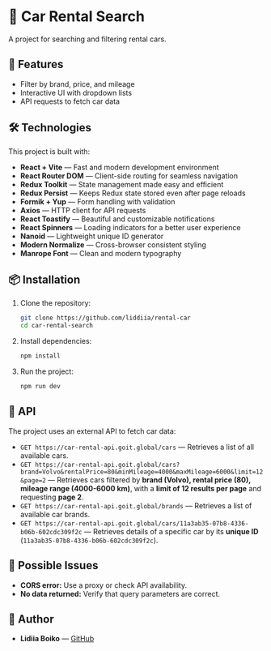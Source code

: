# 🚗 Car Rental Search

A project for searching and filtering rental cars.

## 🔧 Features
- Filter by brand, price, and mileage
- Interactive UI with dropdown lists
- API requests to fetch car data


## 🛠️ Technologies
This project is built with:

- **React + Vite** — Fast and modern development environment  
- **React Router DOM** — Client-side routing for seamless navigation  
- **Redux Toolkit** — State management made easy and efficient  
- **Redux Persist** — Keeps Redux state stored even after page reloads  
- **Formik + Yup** — Form handling with validation  
- **Axios** — HTTP client for API requests  
- **React Toastify** — Beautiful and customizable notifications  
- **React Spinners** — Loading indicators for a better user experience  
- **Nanoid** — Lightweight unique ID generator  
- **Modern Normalize** — Cross-browser consistent styling  
- **Manrope Font** — Clean and modern typography  


## 📦 Installation
1. Clone the repository:
   ```sh
   git clone https://github.com/liddiia/rental-car
   cd car-rental-search
   ```
2. Install dependencies:
   ```sh
   npm install
   ```
3. Run the project:
   ```sh
   npm run dev
   ```

## 🔗 API
The project uses an external API to fetch car data:

- `GET https://car-rental-api.goit.global/cars` — Retrieves a list of all available cars.
- `GET https://car-rental-api.goit.global/cars?brand=Volvo&rentalPrice=80&minMileage=4000&maxMileage=6000&limit=12&page=2` — Retrieves cars filtered by **brand (Volvo), rental price (80), mileage range (4000-6000 km)**, with a **limit of 12 results per page** and requesting **page 2**.
- `GET https://car-rental-api.goit.global/brands` — Retrieves a list of available car brands.
- `GET https://car-rental-api.goit.global/cars/11a3ab35-07b8-4336-b06b-602cdc309f2c` — Retrieves details of a specific car by its **unique ID** (`11a3ab35-07b8-4336-b06b-602cdc309f2c`).

## 🐞 Possible Issues
- **CORS error:** Use a proxy or check API availability.
- **No data returned:** Verify that query parameters are correct.

## 👥 Author
- **Lidiia Boiko** — [GitHub](https://github.com/liddiia)

